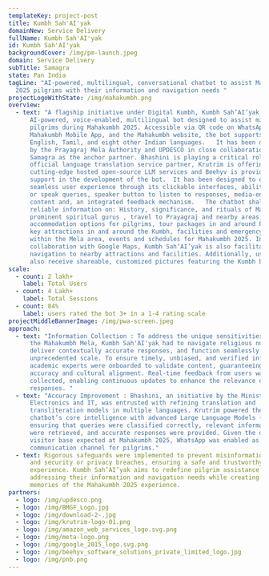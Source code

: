 ```yaml
---
templateKey: project-post
title: Kumbh Sah'AI'yak
domainNew: Service Delivery
fullName: Kumbh Sah'AI'yak
id: Kumbh Sah'AI'yak
backgroundCover: /img/pm-launch.jpeg
domain: Service Delivery
subTitle: Samagra
state: Pan India
tagLine: "AI-powered, multilingual, conversational chatbot to assist Mahakumbh
  2025 pilgrims with their information and navigation needs "
projectLogoWithState: /img/mahakumbh.png
overview:
  - text: "A flagship initiative under Digital Kumbh, Kumbh Sah’AI’yak is an
      AI-powered, voice-enabled, multilingual bot designed to assist millions of
      pilgrims during Mahakumbh 2025. Accessible via QR code on WhatsApp, the
      Mahakumbh Mobile App, and the Mahakumbh website, the bot supports Hindi,
      English, Tamil, and eight other Indian languages.   It has been developed
      by the Prayagraj Mela Authority and UPDESCO in close collaboration with
      Samagra as the anchor partner. Bhashini is playing a critical role as the
      official language translation service partner, Krutrim is offering
      cutting-edge hosted open-source LLM services and Beehyv is providing
      support in the development of the bot.  It has been designed to offer a
      seamless user experience through its clickable interfaces, ability to type
      or speak queries, speaker button to listen to responses, media-enriched
      content and, an integrated feedback mechanism.   The chatbot shall provide
      reliable information on: History, significance, and rituals of Mahakumbh ,
      prominent spiritual gurus , travel to Prayagraj and nearby areas,
      accommodation options for pilgrims, tour packages in and around Prayagraj,
      key attractions in and around the Kumbh, facilities and emergency support
      within the Mela area, events and schedules for Mahakumbh 2025. In
      collaboration with Google Maps, Kumbh Sah’AI’yak is also facilitating
      navigation to nearby attractions and facilities. Additionally, users can
      also receive shareable, customized pictures featuring the Kumbh backdrop."
scale:
  - count: 2 lakh+
    label: Total Users
  - count: 4 Lakh+
    label: Total Sessions
  - count: 84%
    label: users rated the bot 3+ in a 1-4 rating scale
projectMiddleBannerImage: /img/pwa-screen.jpeg
approach:
  - text: "Information Collection : To address the unique sensitivities surrounding
      the Mahakumbh Mela, Kumbh Sah'AI'yak had to navigate religious nuances,
      deliver contextually accurate responses, and function seamlessly at an
      unprecedented scale. To ensure timely, unbiased, and verified information,
      academic experts were onboarded to validate content, guaranteeing both
      accuracy and cultural alignment. Real-time feedback from users was
      collected, enabling continuous updates to enhance the relevance of
      responses. "
  - text: "Accuracy Improvement : Bhashini, an initiative by the Ministry of
      Electronics and IT, was entrusted with refining translation and
      transliteration models in multiple languages. Krutrim powered the
      chatbot’s core intelligence with advanced Large Language Models (LLMs),
      ensuring that queries were classified correctly, relevant information sets
      were retrieved, and accurate responses were provided. Given the diverse
      visitor base expected at Mahakumbh 2025, WhatsApp was enabled as a
      communication channel for pilgrims."
  - text: Rigorous safeguards were implemented to prevent misinformation, profanity
      and security or privacy breaches, ensuring a safe and trustworthy user
      experience. Kumbh Sah’AI’yak aims to redefine pilgrim assistance by
      addressing their information and navigation needs while creating enduring
      memories of the Mahakumbh 2025 experience.
partners:
  - logo: /img/updesco.png
  - logo: /img/BMGF_Logo.jpg
  - logo: /img/download-2-.jpg
  - logo: /img/krutrim-logo-01.png
  - logo: /img/amazon_web_services_logo.svg.png
  - logo: /img/meta-logo.png
  - logo: /img/google_2015_logo.svg.png
  - logo: /img/beehyv_software_solutions_private_limited_logo.jpg
  - logo: /img/pnb.png
---
```

